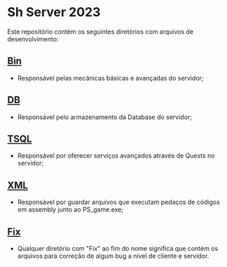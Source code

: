 # Sh Server 2023
Este repositório contém os seguintes diretórios com arquivos de desenvolvimento:
## [Bin](https://github.com/bolonhezi/shserverproject/tree/main/Bin)
- Responsável pelas mecânicas básicas e avançadas do servidor;
## [DB](https://github.com/bolonhezi/shserverproject/tree/main/DB)
- Responsável pelo armazenamento da Database do servidor;
## [TSQL](https://github.com/bolonhezi/shserverproject/tree/main/tsql)
- Responsável por oferecer serviços avançados através de Quests no servidor;
## [XML](https://github.com/bolonhezi/shserverproject/tree/main/xml)
- Responsável por guardar arquivos que executam pedaços de códigos em assembly junto ao PS_game.exe;
## [Fix](https://github.com/bolonhezi/shserverproject/tree/main/fix)
- Qualquer diretório com "Fix" ao fim do nome significa que contém os arquivos para correção de algum bug a nível de cliente e servidor.
